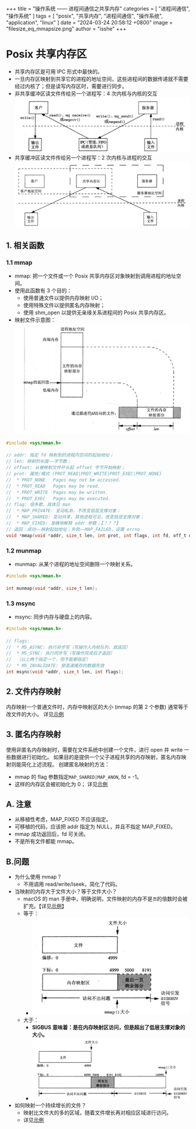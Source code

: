 +++
title = "操作系统 —— 进程间通信之共享内存"
categories = [ "进程间通信", "操作系统" ]
tags = [ "posix", "共享内存", "进程间通信", "操作系统", "application", "linux" ]
date = "2024-03-24 20:58:12 +0800"
image = "filesize_eq_mmapsize.png"
author = "isshe"
+++


# Posix 共享内存区
* 共享内存区是可用 IPC 形式中最快的。
* 一旦内存区映射到共享它的进程的地址空间，这些进程间的数据传递就不需要经过内核了；但是读写内存区时，需要进行同步。
* 非共享缓冲区读文件传给另一个进程写：4 次内核与内核的交互
![非共享缓冲区读文件传给另一个进程写](not_share_memory.png)
* 共享缓冲区读文件传给另一个进程写：2 次内核与进程的交互
![共享缓冲区读文件传给另一个进程写](share_memory.png)

## 1. 相关函数

### 1.1 mmap
* mmap: 把一个文件或一个 Posix 共享内存区对象映射到调用进程的地址空间。
* 使用此函数有 3 个目的：
    * 使用普通文件以提供内存映射 I/O；
    * 使用特殊文件以提供匿名内存映射；
    * 使用 shm_open 以提供无亲缘关系进程间的 Posix 共享内存区。
* 映射文件示意图：
![映射文件示意图](map_file.png)

```c
#include <sys/mman.h>

// addr: 指定 fd 映射到的进程内空间的起始地址；
// len: 映射的长度——字节数；
// offset: 从被映射文件开头起 offset 字节开始映射；
// prot: 属性/模式 (PROT_READ|PROT_WRITE|PROT_EXEC|PROT_NONE)
//  * PROT_NONE   Pages may not be accessed.
//  * PROT_READ   Pages may be read.
//  * PROT_WRITE  Pages may be written.
//  * PROT_EXEC   Pages may be executed.
// flag: 很多歌，具体见 man
//  * MAP_PRIVATE: 变动私有，不改变低层支撑对象；
//  * MAP_SHARED: 变动共享，其他进程可见，改变低层支撑对象；
//  * MAP_FIXED: 准确地解释 addr 参数；【？？？】
// 返回：成功——映射起始地址；失败——MAP_FAILED，设置 errno
void *mmap(void *addr, size_t len, int prot, int flags, int fd, off_t offset);
```

### 1.2 munmap
* munmap: 从某个进程的地址空间删除一个映射关系。
```c
#include <sys/mman.h>

int munmap(void *addr, size_t len);
```

### 1.3 msync
* msync: 同步内存与硬盘上的内容。
```c
#include <sys/mman.h>

// flags: 
//  * MS_ASYNC: 执行异步写（写操作入内核队列，就返回）
//  * MS_SYNC: 执行同步写（写操作完成后才返回）
//  （以上两个指定一个，但不能都指定）
//  * MS_INVALIDATE: 使高速缓存的数据失效
int msync(void *addr, size_t len, int flags);
```

## 2. 文件内存映射
内存映射一个普通文件时，内存中映射区的大小 (mmap 的第 2 个参数) 通常等于改文件的大小。
详见[示例](Examples/2_ex_shm_increase2.c)

## 3. 匿名内存映射
使用非匿名内存映射时，需要在文件系统中创建一个文件，进行 open 并 write 一些数据进行初始化。
如果目的是提供一个父子进程共享的内存映射，匿名内存映射则能简化上述流程。
创建匿名映射的方法：
* mmap 的 flag 参数指定`MAP_SHARED|MAP_ANON`, fd = -1。
* 这样的内存区会被初始化为 0；
详见[示例](Examples/3_ex_increase_map_anon.c)

## A. 注意
* 从移植性考虑，MAP_FIXED 不应该指定。
* 可移植的代码，应该把 addr 指定为 NULL，并且不指定 MAP_FIXED。
* mmap 成功返回后，fd 可关闭。
* 不是所有文件都能 mmap。

## B.问题
* 为什么使用 mmap？
    * 不用调用 read/write/lseek，简化了代码。
* 当映射的内存大于文件大小？等于文件大小？
    * macOS 的 man 手册中，明确说明，文件映射的内存不是`页`的倍数时会被扩充。【详见[示例](Examples/5_ex_shm_test_filesize_mmapsize.c)】
    * 等于：
        * ![](filesize_eq_mmapsize.png)
    * 大于：
        * **SIGBUS 意味着：是在内存映射区访问，但是超出了低层支撑对象的大小。**
        * ![](filesize_lt_mmapsize.png)
* 如何映射一个持续增长的文件？
    * 映射比文件大的多的区域，随着文件增长再对相应区域进行访问。
    * 详见[示例](Examples/6_ex_shm_test2_map_inc_file.c)



